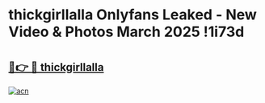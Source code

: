 # thickgirllalla Onlyfans Leaked - New Video & Photos March 2025 !1i73d

# <h2><a href="https://fhdimi.iuczelnia.edu.pl?title=thickgirllalla&ref=1i73d">🔗👉 🔴 thickgirllalla</a></h2>

[![acn](https://github.com/user-attachments/assets/0f9c940e-d8b0-45ae-aac7-cd30a18b3e1c)](https://fhdimi.iuczelnia.edu.pl?title=thickgirllalla&ref=1i73d)

